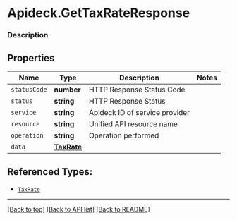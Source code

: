 # Apideck.GetTaxRateResponse

### Description

## Properties
Name | Type | Description | Notes
------------ | ------------- | ------------- | -------------
`statusCode` | **number** | HTTP Response Status Code | 
`status` | **string** | HTTP Response Status | 
`service` | **string** | Apideck ID of service provider | 
`resource` | **string** | Unified API resource name | 
`operation` | **string** | Operation performed | 
`data` | [**TaxRate**](TaxRate.md) |  | 





## Referenced Types:





* [`TaxRate`](TaxRate.md)

---

[[Back to top]](#) [[Back to API list]](../../../../README.md#documentation-for-api-endpoints) [[Back to README]](../../../../README.md)


